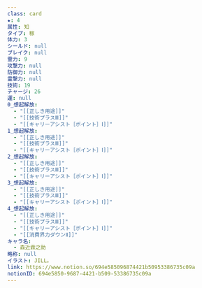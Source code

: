 ```yaml
---
class: card
★: 4
属性: 知
タイプ: 稼
体力: 3
シールド: null
ブレイク: null
霊力: 9
攻撃力: null
防御力: null
霊撃力: null
技術: 19
チャージ: 26
運: null
0_想起解放:
  - "[[正しき用途]]"
  - "[[技術プラスⅢ]]"
  - "[[キャリーアシスト［ポイント］Ⅰ]]"
1_想起解放:
  - "[[正しき用途]]"
  - "[[技術プラスⅢ]]"
  - "[[キャリーアシスト［ポイント］Ⅰ]]"
2_想起解放:
  - "[[正しき用途]]"
  - "[[技術プラスⅢ]]"
  - "[[キャリーアシスト［ポイント］Ⅰ]]"
3_想起解放:
  - "[[正しき用途]]"
  - "[[技術プラスⅢ]]"
  - "[[キャリーアシスト［ポイント］Ⅰ]]"
4_想起解放:
  - "[[正しき用途]]"
  - "[[技術プラスⅢ]]"
  - "[[キャリーアシスト［ポイント］Ⅰ]]"
  - "[[消費界力ダウンⅡ]]"
キャラ名:
  - 森近霖之助
略称: null
イラスト: JILL。
link: https://www.notion.so/694e585096874421b50953386735c09a
notionID: 694e5850-9687-4421-b509-53386735c09a
---
```

